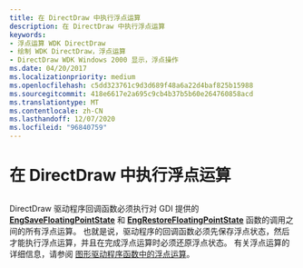 ```yaml
---
title: 在 DirectDraw 中执行浮点运算
description: 在 DirectDraw 中执行浮点运算
keywords:
- 浮点运算 WDK DirectDraw
- 绘制 WDK DirectDraw，浮点运算
- DirectDraw WDK Windows 2000 显示，浮点操作
ms.date: 04/20/2017
ms.localizationpriority: medium
ms.openlocfilehash: c5dd323761c9d3d689f48a6a22d4baf825b15988
ms.sourcegitcommit: 418e6617e2a695c9cb4b37b5b60e264760858acd
ms.translationtype: MT
ms.contentlocale: zh-CN
ms.lasthandoff: 12/07/2020
ms.locfileid: "96840759"
---
```

# <a name="performing-floating-point-operations-in-directdraw"></a>在 DirectDraw 中执行浮点运算


## <span id="ddk_performing_floating_point_operations_in_directdraw_gg"></span><span id="DDK_PERFORMING_FLOATING_POINT_OPERATIONS_IN_DIRECTDRAW_GG"></span>


DirectDraw 驱动程序回调函数必须执行对 GDI 提供的 [**EngSaveFloatingPointState**](/windows/win32/api/winddi/nf-winddi-engsavefloatingpointstate) 和 [**EngRestoreFloatingPointState**](/windows/win32/api/winddi/nf-winddi-engrestorefloatingpointstate) 函数的调用之间的所有浮点运算。 也就是说，驱动程序的回调函数必须先保存浮点状态，然后才能执行浮点运算，并且在完成浮点运算时必须还原浮点状态。 有关浮点运算的详细信息，请参阅 [图形驱动程序函数中的浮点运算](floating-point-operations-in-graphics-driver-functions.md)。

 

